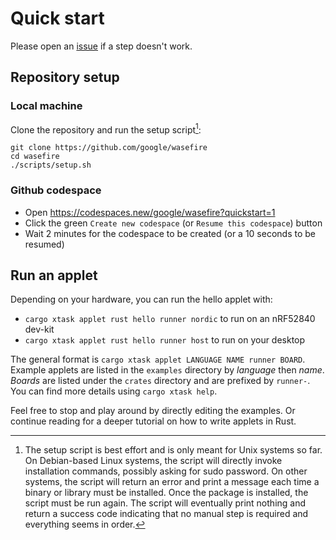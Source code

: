 # Quick start

Please open an [issue](https://github.com/google/wasefire/issues/new) if a step
doesn't work.

## Repository setup

### Local machine

Clone the repository and run the setup script[^1]:

```shell
git clone https://github.com/google/wasefire
cd wasefire
./scripts/setup.sh
```

### Github codespace

- Open <https://codespaces.new/google/wasefire?quickstart=1>
- Click the green `Create new codespace` (or `Resume this codespace`) button
- Wait 2 minutes for the codespace to be created (or a 10 seconds to be resumed)

## Run an applet

Depending on your hardware, you can run the hello applet with:
- `cargo xtask applet rust hello runner nordic` to run on an nRF52840 dev-kit
- `cargo xtask applet rust hello runner host` to run on your desktop

The general format is `cargo xtask applet LANGUAGE NAME runner BOARD`. Example
applets are listed in the `examples` directory by _language_ then _name_.
_Boards_ are listed under the `crates` directory and are prefixed by `runner-`.
You can find more details using `cargo xtask help`.

Feel free to stop and play around by directly editing the examples. Or continue
reading for a deeper tutorial on how to write applets in Rust.

[^1]: The setup script is best effort and is only meant for Unix systems so far.
    On Debian-based Linux systems, the script will directly invoke installation
    commands, possibly asking for sudo password. On other systems, the script
    will return an error and print a message each time a binary or library must
    be installed. Once the package is installed, the script must be run again.
    The script will eventually print nothing and return a success code
    indicating that no manual step is required and everything seems in order.
